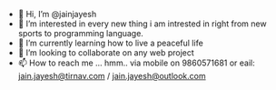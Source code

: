 - 👋 Hi, I’m @jainjayesh
- 👀 I’m interested in every new thing i am intrested in right from new sports to programming language.
- 🌱 I’m currently learning how to live a peaceful life
- 💞️ I’m looking to collaborate on any web project
- 📫 How to reach me ... hmm.. via mobile on 9860571681 or eail: jain.jayesh@tirnav.com / jain.jayesh@outlook.com

<!---
jainjayesh/jainjayesh is a ✨ special ✨ repository because its `README.md` (this file) appears on your GitHub profile.
You can click the Preview link to take a look at your changes.
--->
